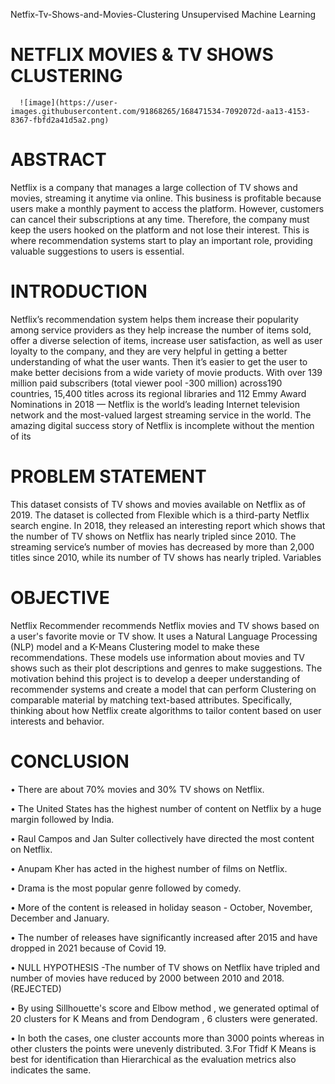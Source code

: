  Netfix-Tv-Shows-and-Movies-Clustering
Unsupervised Machine Learning

# NETFLIX MOVIES & TV SHOWS CLUSTERING

      ![image](https://user-images.githubusercontent.com/91868265/168471534-7092072d-aa13-4153-8367-fbfd2a41d5a2.png)


# ABSTRACT

Netflix is a company that manages a large collection of TV shows and movies, streaming it anytime via online.
This business is profitable because users make a monthly payment to access the platform. However, customers
can cancel their subscriptions at any time. Therefore, the company must keep the users hooked on the platform
and not lose their interest. This is where recommendation systems start to play an important role, providing
valuable suggestions to users is essential.

# INTRODUCTION

Netflix’s recommendation system helps them increase their popularity among service providers as they help
increase the number of items sold, offer a diverse selection of items, increase user satisfaction, as well as user
loyalty to the company, and they are very helpful in getting a better understanding of what the user wants.
Then it’s easier to get the user to make better decisions from a wide variety of movie products. With over 139
million paid subscribers (total viewer pool -300 million) across190 countries, 15,400 titles across its regional
libraries and 112 Emmy Award Nominations in 2018 — Netflix is the world’s leading Internet television
network and the most-valued largest streaming service in the world. The amazing digital success story of
Netflix is incomplete without the mention of its

# PROBLEM STATEMENT

This dataset consists of TV shows and movies available on Netflix as of 2019. The dataset is collected from
Flexible which is a third-party Netflix search engine.
In 2018, they released an interesting report which shows that the number of TV shows on Netflix has nearly
tripled since 2010. The streaming service’s number of movies has decreased by more than 2,000 titles since
2010, while its number of TV shows has nearly tripled.
Variables


# OBJECTIVE

Netflix Recommender recommends Netflix movies and TV shows based on a user's favorite movie or TV
show. It uses a Natural Language Processing (NLP) model and a K-Means Clustering model to make these
recommendations. These models use information about movies and TV shows such as their plot descriptions
and genres to make suggestions. The motivation behind this project is to develop a deeper understanding of
recommender systems and create a model that can perform Clustering on comparable material by matching
text-based attributes. Specifically, thinking about how Netflix create algorithms to tailor content based on user
interests and behavior.

# CONCLUSION

• There are about 70% movies and 30% TV shows on Netflix.

• The United States has the highest number of content on Netflix by a huge margin followed by India.

• Raul Campos and Jan Sulter collectively have directed the most content on Netflix.

• Anupam Kher has acted in the highest number of films on Netflix.

• Drama is the most popular genre followed by comedy.

• More of the content is released in holiday season - October, November, December  and January.

• The number of releases have significantly increased after 2015 and have dropped in 2021 because of Covid 19.

• NULL HYPOTHESIS -The number of TV shows on Netflix have tripled and number of movies have reduced by 2000 between 2010 and 2018. (REJECTED)

• By using Sillhouette's score and Elbow method , we generated optimal of 20 clusters
for K Means and from Dendogram , 6 clusters were generated.

• In both the cases, one cluster accounts more than 3000 points whereas in other
clusters the points were unevenly distributed. 3.For Tfidf K Means is best for
identification than Hierarchical as the evaluation metrics also indicates the same.
